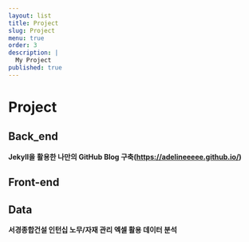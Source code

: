 ```yaml
---
layout: list
title: Project
slug: Project
menu: true
order: 3
description: |
  My Project
published: true
---
```

# Project

## Back_end 

**Jekyll을 활용한 나만의 GitHub Blog 구축(https://adelineeeee.github.io/)**


## Front-end



## Data 

**서경종합건설 인턴십 노무/자재 관리 엑셀 활용 데이터 분석**